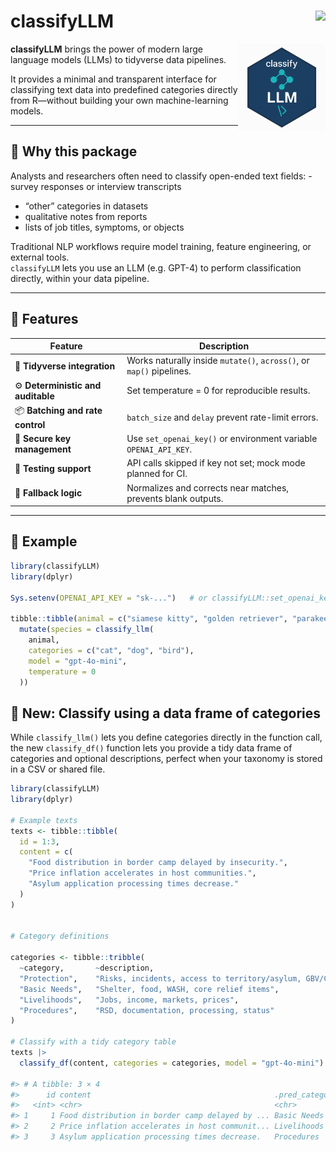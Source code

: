 

# classifyLLM <a href="https://dante042.github.io/classifyLLM"><img src="https://img.shields.io/badge/docs-pkgdown-blue" align="right" height="24"></a>
<img src="/logo.png" align="right" height="140" />

**classifyLLM** brings the power of modern large language models (LLMs)
to tidyverse data pipelines.

It provides a minimal and transparent interface for classifying text
data into predefined categories directly from R—without building your
own machine-learning models.

------------------------------------------------------------------------

## 🧭 Why this package

Analysts and researchers often need to classify open-ended text
fields: - survey responses or interview transcripts  
- “other” categories in datasets  
- qualitative notes from reports  
- lists of job titles, symptoms, or objects

Traditional NLP workflows require model training, feature engineering,
or external tools.  
`classifyLLM` lets you use an LLM (e.g. GPT-4) to perform classification
directly, within your data pipeline.

------------------------------------------------------------------------

## 🚀 Features

| Feature | Description |
|----|----|
| 🧹 **Tidyverse integration** | Works naturally inside `mutate()`, `across()`, or `map()` pipelines. |
| ⚙️ **Deterministic and auditable** | Set temperature = 0 for reproducible results. |
| 📦 **Batching and rate control** | `batch_size` and `delay` prevent rate-limit errors. |
| 🔐 **Secure key management** | Use `set_openai_key()` or environment variable `OPENAI_API_KEY`. |
| 🧪 **Testing support** | API calls skipped if key not set; mock mode planned for CI. |
| 💬 **Fallback logic** | Normalizes and corrects near matches, prevents blank outputs. |

------------------------------------------------------------------------

## 🧩 Example

``` r
library(classifyLLM)
library(dplyr)

Sys.setenv(OPENAI_API_KEY = "sk-...")   # or classifyLLM::set_openai_key()

tibble::tibble(animal = c("siamese kitty", "golden retriever", "parakeet")) |>
  mutate(species = classify_llm(
    animal,
    categories = c("cat", "dog", "bird"),
    model = "gpt-4o-mini",
    temperature = 0
  ))
```

## 🧠 New: Classify using a data frame of categories

While `classify_llm()` lets you define categories directly in the
function call, the new `classify_df()` function lets you provide a tidy
data frame of categories and optional descriptions, perfect when your
taxonomy is stored in a CSV or shared file.

``` r
library(classifyLLM)
library(dplyr)

# Example texts
texts <- tibble::tibble(
  id = 1:3,
  content = c(
    "Food distribution in border camp delayed by insecurity.",
    "Price inflation accelerates in host communities.",
    "Asylum application processing times decrease."
  )
)


# Category definitions

categories <- tibble::tribble(
  ~category,       ~description,
  "Protection",    "Risks, incidents, access to territory/asylum, GBV/CP",
  "Basic Needs",   "Shelter, food, WASH, core relief items",
  "Livelihoods",   "Jobs, income, markets, prices",
  "Procedures",    "RSD, documentation, processing, status"
)

# Classify with a tidy category table
texts |> 
  classify_df(content, categories = categories, model = "gpt-4o-mini")

#> # A tibble: 3 × 4
#>      id content                                         .pred_category .pred_score
#>   <int> <chr>                                           <chr>                <dbl>
#> 1     1 Food distribution in border camp delayed by ... Basic Needs          0.87
#> 2     2 Price inflation accelerates in host communit... Livelihoods          0.91
#> 3     3 Asylum application processing times decrease.   Procedures           0.93
```
